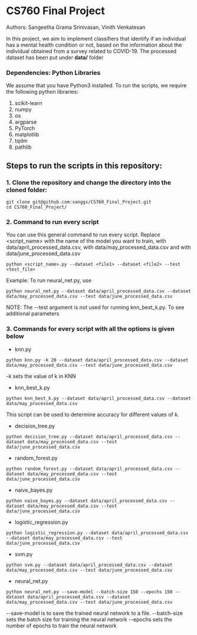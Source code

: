 # CS760 Final Project
Authors: Sangeetha Grama Srinivasan, Vinith Venkatesan

In this project, we aim to implement classifiers that identify if an individual has a mental health condition or not, based on the information about the individual obtained from a survey related to COVID-19. The processed dataset has been put under **data/** folder

### Dependencies: Python Libraries 
We assume that you have Python3 installed. To run the scripts, we require the following python libraries:
1. scikit-learn
2. numpy
3. os
4. argparse
5. PyTorch
6. matplotlib
7. tqdm
8. pathlib

## Steps to run the scripts in this repository:

### 1. Clone the repository and change the directory into the cloned folder: 
```
git clone git@github.com:sanggs/CS760_Final_Project.git
cd CS760_Final_Project/
```
### 2. Command to run every script
You can use this general command to run every script. Replace <script_name> with the name of the model you want to train, <file1> with data/april_processed_data.csv, <file2> with data/may_processed_data.csv and <file3> with data/june_processed_data.csv
```
python <script_name>.py --dataset <file1> --dataset <file2> --test <test_file>
```
Example: To run neural_net.py, use 
```
python neural_net.py --dataset data/april_processed_data.csv --dataset data/may_processed_data.csv --test data/june_processed_data.csv
```
NOTE: The --test argument is not used for running knn_best_k.py. To see additional parameters

### 3. Commands for every script with all the options is given below
- knn.py
```
python knn.py -k 20 --dataset data/april_processed_data.csv --dataset data/may_processed_data.csv --test data/june_processed_data.csv
```
 -k sets the value of k in KNN 
- knn_best_k.py
```
python knn_best_k.py --dataset data/april_processed_data.csv --dataset data/may_processed_data.csv
```
This script can be used to determine accuracy for different values of k.
- decision_tree.py
```
python decision_tree.py --dataset data/april_processed_data.csv --dataset data/may_processed_data.csv --test data/june_processed_data.csv
```
- random_forest.py
```
python random_forest.py --dataset data/april_processed_data.csv --dataset data/may_processed_data.csv --test data/june_processed_data.csv
```
- naive_bayes.py
```
python naive_bayes.py --dataset data/april_processed_data.csv --dataset data/may_processed_data.csv --test data/june_processed_data.csv
```
- logistic_regression.py
```
python logistic_regression.py --dataset data/april_processed_data.csv --dataset data/may_processed_data.csv --test data/june_processed_data.csv
```
- svm.py
```
python svm.py --dataset data/april_processed_data.csv --dataset data/may_processed_data.csv --test data/june_processed_data.csv
```
- neural_net.py
```
python neural_net.py --save-model --batch-size 150 --epochs 150 --dataset data/april_processed_data.csv --dataset data/may_processed_data.csv --test data/june_processed_data.csv
```
 --save-model is to save the trained neural network to a file.
 --batch-size sets the batch size for training the neural network
 --epochs sets the number of epochs to train the neural network
